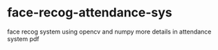# face-recog-attendance-sys
face recog system using opencv and numpy
more details in attendance system pdf
